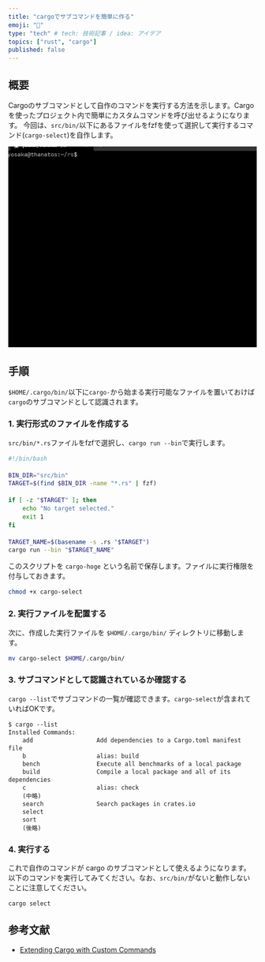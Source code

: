```yaml
---
title: "cargoでサブコマンドを簡単に作る"
emoji: "💭"
type: "tech" # tech: 技術記事 / idea: アイデア
topics: ["rust", "cargo"]
published: false
---
```


## 概要

Cargoのサブコマンドとして自作のコマンドを実行する方法を示します。Cargoを使ったプロジェクト内で簡単にカスタムコマンドを呼び出せるようになります。
今回は、`src/bin/`以下にあるファイルをfzfを使って選択して実行するコマンド(`cargo-select`)を自作します。

![img](/images/cargo-select.gif)

## 手順

`$HOME/.cargo/bin/`以下に`cargo-`から始まる実行可能なファイルを置いておけば`cargo`のサブコマンドとして認識されます。

### 1. 実行形式のファイルを作成する

`src/bin/*.rs`ファイルをfzfで選択し、`cargo run --bin`で実行します。

```sh
#!/bin/bash

BIN_DIR="src/bin"
TARGET=$(find $BIN_DIR -name "*.rs" | fzf)

if [ -z "$TARGET" ]; then
	echo "No target selected."
	exit 1
fi

TARGET_NAME=$(basename -s .rs "$TARGET")
cargo run --bin "$TARGET_NAME"
```

このスクリプトを `cargo-hoge` という名前で保存します。ファイルに実行権限を付与しておきます。

```sh
chmod +x cargo-select
```

### 2. 実行ファイルを配置する

次に、作成した実行ファイルを `$HOME/.cargo/bin/` ディレクトリに移動します。

```sh
mv cargo-select $HOME/.cargo/bin/
```

### 3. サブコマンドとして認識されているか確認する

`cargo --list`でサブコマンドの一覧が確認できます。`cargo-select`が含まれていればOKです。

```
$ cargo --list
Installed Commands:
    add                  Add dependencies to a Cargo.toml manifest file
    b                    alias: build
    bench                Execute all benchmarks of a local package
    build                Compile a local package and all of its dependencies
    c                    alias: check
    (中略)
    search               Search packages in crates.io
    select
    sort
    (後略)
```

### 4. 実行する

これで自作のコマンドが cargo のサブコマンドとして使えるようになります。以下のコマンドを実行してみてください。なお、`src/bin/`がないと動作しないことに注意してください。

```sh
cargo select
```

## 参考文献

- [Extending Cargo with Custom Commands](https://doc.rust-lang.org/book/ch14-05-extending-cargo.html)

